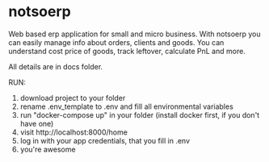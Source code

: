 # notsoerp

Web based erp application for small and micro business.
With notsoerp you can easily manage info about orders, clients and goods.
You can understand cost price of goods, track leftover, calculate PnL and more.

All details are in docs folder.

RUN:

1. download project to your folder
2. rename .env_template to .env and fill all environmental variables
3. run "docker-compose up" in your folder (install docker first, if you don't have one)
4. visit http://localhost:8000/home
5. log in with your app credentials, that you fill in .env
6. you're awesome

